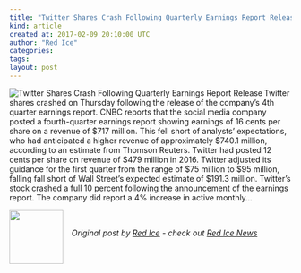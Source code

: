 ```yaml
---
title: "Twitter Shares Crash Following Quarterly Earnings Report Release"
kind: article
created_at: 2017-02-09 20:10:00 UTC
author: "Red Ice"
categories: 
tags: 
layout: post
---
```

<img align="left" alt="Twitter Shares Crash Following Quarterly Earnings Report Release" src="https://rdice.net/a/c/n/17/02092101-Twitter%20sucks2.9cd7b47f.jpg"> Twitter shares crashed on Thursday following the release of the company’s 4th quarter earnings report. CNBC reports that the social media company posted a fourth-quarter earnings report showing earnings of 16 cents per share on a revenue of $717 million. This fell short of analysts’ expectations, who had anticipated a higher revenue of approximately $740.1 million, according to an estimate from Thomson Reuters. Twitter had posted 12 cents per share on revenue of $479 million in 2016. Twitter adjusted its guidance for the first quarter from the range of $75 million to $95 million, falling fall short of Wall Street’s expected estimate of $191.3 million. Twitter’s stock crashed a full 10 percent following the announcement of the earnings report. The company did report a 4% increase in active monthly…<div class="author">
  <img src="" style="width: 96px; height: 96;">
  <span style="position: absolute; padding: 32px 15px;">
    <i>Original post by <a href="http://twitter.com/">Red Ice</a> - check out <a href="https://redice.tv/news">Red Ice News</a></i>
  </span>
</div>
